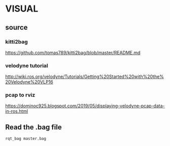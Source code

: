 # VISUAL

## source 

### kitti2bag
https://github.com/tomas789/kitti2bag/blob/master/README.md

### velodyne tutorial
http://wiki.ros.org/velodyne/Tutorials/Getting%20Started%20with%20the%20Velodyne%20VLP16

### pcap to rviz
https://dominoc925.blogspot.com/2019/05/displaying-velodyne-pcap-data-in-ros.html


## Read the .bag file

```bash
rqt_bag master.bag 
```

